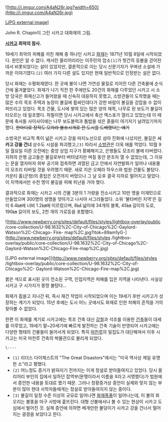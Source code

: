 ![http://i.imgur.com/A4aN26r.jpg?width=650](http://i.imgur.com/A4aN26r.jpg)

[[JPG external image]](http://i.imgur.com/A4aN26r.jpg)

  
John R. Chapin이 그린 시카고 대화재의 그림.

**[시카고](%EC%8B%9C%EC%B9%B4%EA%B3%A0.md) 최악의 참사.**

19세기 최악의 피해를 끼친 재해 중 하나인 시카고 [화재](%ED%99%94%EC%9E%AC.md)는 1871년 10월 8일에
시작되었다. 원인은 알 수 없다. 캐서린 올리어리라는 이주민의 암소`[1]`가 헛간의 등불을 걷어찬 데서 비롯되었다는 설이 있었지만,
결론적으로 이는 당시 신문기자가 꾸며낸 소설에 가까운 이야기였다.`[2]` 여러 가지 다른 설도 있지만 현재 일반적으로 인정받는 설은 없다.

당시 화재는 수평화재였다. 한 곳에 불이 나면 가연성 물질로 지어진 다른 건축물에 순식간에 옮겨붙었다. 화재가 나기 직전 한 주에만도
20건의 화재를 다루었던 시카고 시 소방 당국은 화재신고가 들어왔을 때 신속히 대응하지 못했고, 소방관들이 도착했을 때는 많은 수의 목조
주택과 농장이 불길에 휩싸인데다가 강한 바람이 불길을 걷잡을 수 없이 퍼뜨리고 있었다. 목조 건물, 도시에 쌓여 있는 많은 양의 재목,
나무로 된 보도가 불길이 타오르는 데 일조했다. 하필이면 당시 시카고에서 축산 엑스포가 열리고 있었는데 이 때문에 축사들 사이사이에는 나무
보도블럭과 톱밥을 섞은 흙들이 여기저기 널려있기까지 했다. <del>한마디로 장작도 모자라 불쏘시개로 전 도시를 도배했다는 얘기</del>

소방국은 비교적 폭이 넓은 시카고 강을 마지노선으로 삼아 진화에 나섰지만, 불길은 **시카고 강을 건너** 상수도 시설을 파괴했고,`[3]`
따라서 [소방관](%EC%86%8C%EB%B0%A9%EA%B4%80.md)은 더욱 애를 먹었다. 10월 9일 월요일 이른 오전에는 중앙
상업 지구가 황폐해지고, 은행들도 모조리 불에 타버렸다. 지하의 은행 금고들은 불길로부터 버텨냈지만 며칠 동안 문조차 열 수 없었는데, 그
이유는 문을 열자마자 외부 공기와 접촉하면 과열된 금고 안에서 자연발화가 일어나 내용물이 모조리 타버릴 것을 우려했기 때문. 새로 지은
오페라 하우스와 법원 건물도 불탔다. 카운티 홀(군청)의 종탑은 오전까지 버텼으나 그 날 오후 결국 지하로 떨어지고 말았다. 이 지역에서만
수천 명이 불길을 피해 피난을 가야 했다.

결과적으로 화재는 시카고 시의 건물 3분의 1 가량을 전소시키고 10만 명을 이재민으로 만들었으며 300명의 생명을 앗아가고 나서야
사그라들었다. 소위 '불타버린 지역'은 길이 6.4㎞에 너비 1.2㎞에 이르렀으며, 8㎢ 넓이에 34개의 블록, 45㎞ 길이의 도로,
190㎞ 길이의 보도, 2천 개의 가로등을 포함했다.

![http://www.newberry.org/sites/default/files/styles/lightbox-overlay/public
/core-collection/U-98.1632%2C-City-of-Chicago%2C-Gaylord-Watson%2C-Chicago-
Fire-
map%2C.jpg?itok=89am1yG-](http://www.newberry.org/sites/default/files/styles
/lightbox-overlay/public/core-collection/U-98.1632%2C-City-of-Chicago%2C-
Gaylord-Watson%2C-Chicago-Fire-map%2C.jpg)

[[JPG external image]](http://www.newberry.org/sites/default/files/styles
/lightbox-overlay/public/core-collection/U-98.1632%2C-City-of-Chicago%2C-
Gaylord-Watson%2C-Chicago-Fire-map%2C.jpg)

  
붉은 색으로 표시된 곳이 전소된 구역, 인접지역은 피해를 입은 지역을 나타낸다. 사실상 시카고 구 시가지가 몽땅 불탔다...

화재가 휩쓸고 지나간 뒤, 즉시 재건 작업이 시작되었으며 이는 19세기 후반 시카고가 성장하는 계기가 되었다. 15년 후에는 도시 어느
곳에서도 화재로 인한 피해의 흔적을 거의 찾아볼 수 없었다.

한편 이 화재를 계기로 시카고에는 목조 건축 대신 [강철](%EA%B0%95%EC%B2%A0.md)과 석조를 이용한
[건축](%EA%B1%B4%EC%B6%95.md)들이 대세를 이루었고, 19세기 말~20세기에 빠르게 발전하는 건축 기술이 반영되어
시카고에는 다양한 형태의 건물들이 들어서게 되었다. 특히 [마천루](%EB%A7%88%EC%B2%9C%EB%A3%A8.md)의 밀집도가
대단해져서 이후 시카고는 미국 마천루 건축의 박물관으로 불리게 되었다.

`\----`

  * `[1]` 리더스 다이제스트의 "The Great Disastors"에서는 "미국 역사상 제일 유명한 소"라고 평했다.
  * `[2]` 어느정도 증거가 밝혀지기 전까지는 이게 정설로 받아들여지고 있었다. 당시 올리어리 부인의 집에서 일하던 잡역부(문맹이라서 이름을 X라고 서명했다)가 법원에서 증언한 내용을 토대로 했기 때문. 그러나 정황증거상 증언이 실제와 맞지 않는 부분이 많아 현대 사학자들에게는 정설로 받아들여지지 않는 중이다.
  * `[3]` 불길이 일정 수준 이상의 규모로 일어나면 [화재폭풍](%ED%99%94%EC%9E%AC%ED%8F%AD%ED%92%8D.md)이 일어나는데, 이 불의 회오리는 불똥을 마구 사방에 흩뜨린다. 대형 산불에서나 볼 수 있는 현상이 시카고 도심에서 벌어진 것. 실제 증언에 의하면 베개만한 불덩이가 시카고 강을 건너서 떨어지는 광경을 보았다고 한다.

